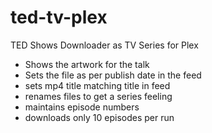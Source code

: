 # ted-tv-plex
TED Shows Downloader as TV Series for Plex

* Shows the artwork for the talk
* Sets the file as per publish date in the feed
* sets mp4 title matching title in feed
* renames files to get a series feeling
* maintains episode numbers
* downloads only 10 episodes per run

